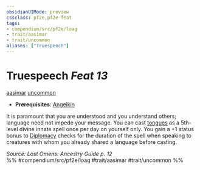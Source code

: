 ```yaml
---
obsidianUIMode: preview
cssclass: pf2e,pf2e-feat
tags:
- compendium/src/pf2e/loag
- trait/aasimar
- trait/uncommon
aliases: ["Truespeech"]
---
```

# Truespeech  *Feat 13*  
[aasimar](aasimar-apg.md "Aasimar Ancestry & Heritage Trait")  [uncommon](uncommon.md "Uncommon Rarity Trait")  

- **Prerequisites**: [Angelkin](angelkin-apg.md)

It is paramount that you are understood and you understand others; language need not impede your message. You can cast [tongues](tongues.md) as a 5th-level divine innate spell once per day on yourself only. You gain a +1 status bonus to [Diplomacy](skills.md#Diplomacy) checks for the duration of the spell when speaking to creatures with whom you already shared a language before casting.

*Source: Lost Omens: Ancestry Guide p. 12*  
%% #compendium/src/pf2e/loag #trait/aasimar #trait/uncommon %%